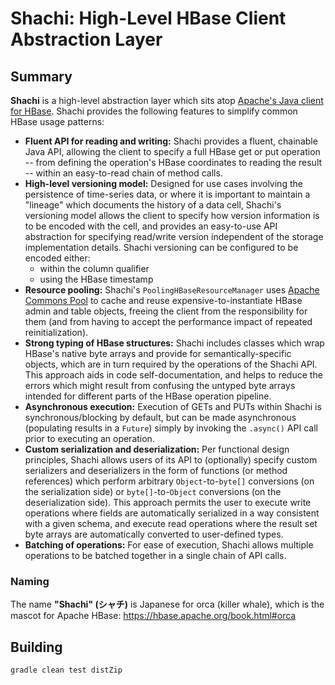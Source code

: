 # Shachi: High-Level HBase Client Abstraction Layer

## Summary

**Shachi** is a high-level abstraction layer which sits atop [Apache's Java client for HBase](https://mvnrepository.com/artifact/org.apache.hbase/hbase-client). Shachi provides the following features to simplify common HBase usage patterns:

- **Fluent API for reading and writing:** Shachi provides a fluent, chainable Java API, allowing the client to specify a full HBase get or put operation -- from defining the operation's HBase coordinates to reading the result -- within an easy-to-read chain of method calls.
- **High-level versioning model:** Designed for use cases involving the persistence of time-series data, or where it is important to maintain a "lineage" which documents the history of a data cell, Shachi's versioning model allows the client to specify how version information is to be encoded with the cell, and provides an easy-to-use API abstraction for specifying read/write version independent of the storage implementation details. Shachi versioning can be configured to be encoded either:
    - within the column qualifier
    - using the HBase timestamp
- **Resource pooling:** Shachi's `PoolingHBaseResourceManager` uses [Apache Commons Pool](https://commons.apache.org/proper/commons-pool/) to cache and reuse expensive-to-instantiate HBase admin and table objects, freeing the client from the responsibility for them (and from having to accept the performance impact of repeated reinitialization).
- **Strong typing of HBase structures:** Shachi includes classes which wrap HBase's native byte arrays and provide for semantically-specific objects, which are in turn required by the operations of the Shachi API. This approach aids in code self-documentation, and helps to reduce the errors which might result from confusing the untyped byte arrays intended for different parts of the HBase operation pipeline.
- **Asynchronous execution:** Execution of GETs and PUTs within Shachi is synchronous/blocking by default, but can be made asynchronous (populating results in a `Future`) simply by invoking the `.async()` API call prior to executing an operation.
- **Custom serialization and deserialization:** Per functional design principles, Shachi allows users of its API to (optionally) specify custom serializers and deserializers in the form of functions (or method references) which perform arbitrary `Object`-to-`byte[]` conversions (on the serialization side) or `byte[]`-to-`Object` conversions (on the deserialization side). This approach permits the user to execute write operations where fields are automatically serialized in a way consistent with a given schema, and execute read operations where the result set byte arrays are automatically converted to user-defined types.
- **Batching of operations:** For ease of execution, Shachi allows multiple operations to be batched together in a single chain of API calls. 

### Naming

The name **"Shachi" (シャチ)** is Japanese for orca (killer whale), which is the mascot for Apache HBase: https://hbase.apache.org/book.html#orca

## Building

```
gradle clean test distZip